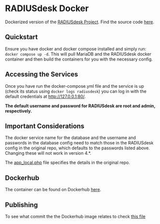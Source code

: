 # RADIUSdesk Docker

Dockerized version of the [RADIUSdesk Project](https://www.radiusdesk.com/wiki24/start). Find the source code
[here](https://github.com/RADIUSdesk/rdcore).

## Quickstart

Ensure you have docker and docker compose installed and simply run: `docker compose up -d`. This will pull MariaDB and
the RADIUSdesk docker container and then build the containers for you with the necessary config.

## Accessing the Services

Once you have run the docker-compose.yml file and the service is up (check its status using `docker logs radiusdesk`)
you can log in with the default credentials at http://127.0.0.1:80/.

**The default username and password for RADIUSdesk are root and admin, respectively.**

## Important Considerations

The docker service name for the database and the username and passwords in the database config need to match those in
the RADIUSdesk config in the original repo, which defaults to the passwords listed above. Changing these will not work
in version 4.\*.

The [app_local.php](src/app_local.php) file specifies the details in the original repo.

## Dockerhub

The container can be found on Dockerhub [here](https://hub.docker.com/r/keegan337/radiusdesk).

## Publishing

To see what commit the the Dockerhub image relates to check [this file](./publishing.md)
